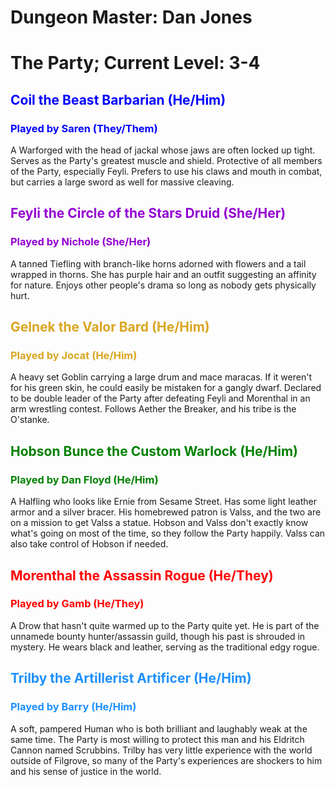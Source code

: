 # Dungeon Master: Dan Jones

# The Party; Current Level: 3-4
<span style="color:blue">

## Coil the Beast Barbarian (He/Him)

### Played by Saren (They/Them)
</span>
A Warforged with the head of jackal whose jaws are often locked up tight. Serves as the Party's greatest muscle and shield. Protective of all members of the Party, especially Feyli. Prefers to use his claws and mouth in combat, but carries a large sword as well for massive cleaving.
<span style="color:darkviolet">

## Feyli the Circle of the Stars Druid (She/Her)

### Played by Nichole (She/Her)
</span>
A tanned Tiefling with branch-like horns adorned with flowers and a tail wrapped in thorns. She has purple hair and an outfit suggesting an affinity for nature. Enjoys other people's drama so long as nobody gets physically hurt.
<span style="color:goldenrod">

## Gelnek the Valor Bard (He/Him)

### Played by Jocat (He/Him)
</span>
A heavy set Goblin carrying a large drum and mace maracas. If it weren't for his green skin, he could easily be mistaken for a gangly dwarf. Declared to be double leader of the Party after defeating Feyli and Morenthal in an arm wrestling contest. Follows Aether the Breaker, and his tribe is the O'stanke.
<span style="color:green">

## Hobson Bunce the Custom Warlock (He/Him)

### Played by Dan Floyd (He/Him)
</span>
A Halfling who looks like Ernie from Sesame Street. Has some light leather armor and a silver bracer. His homebrewed patron is Valss, and the two are on a mission to get Valss a statue. Hobson and Valss don't exactly know what's going on most of the time, so they follow the Party happily. Valss can also take control of Hobson if needed.
<span style="color:red">

## Morenthal the Assassin Rogue (He/They)

### Played by Gamb (He/They)
</span>
A Drow that hasn't quite warmed up to the Party quite yet. He is part of the unnamede bounty hunter/assassin guild, though his past is shrouded in mystery. He wears black and leather, serving as the traditional edgy rogue. 
<span style="color:dodgerblue">

## Trilby the Artillerist Artificer (He/Him)

### Played by Barry (He/Him)
</span>
A soft, pampered Human who is both brilliant and laughably weak at the same time. The Party is most willing to protect this man and his Eldritch Cannon named Scrubbins. Trilby has very little experience with the world outside of Filgrove, so many of the Party's experiences are shockers to him and his sense of justice in the world.

